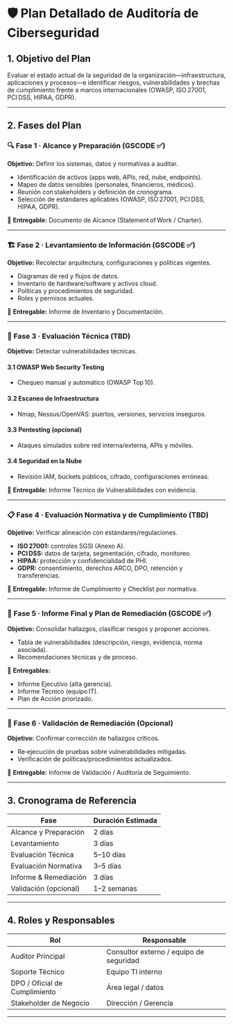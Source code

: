 # 🛡️ Plan Detallado de Auditoría de Ciberseguridad

## 1. Objetivo del Plan

Evaluar el estado actual de la seguridad de la organización—infraestructura, aplicaciones y procesos—e identificar riesgos, vulnerabilidades y brechas de cumplimiento frente a marcos internacionales (OWASP, ISO 27001, PCI DSS, HIPAA, GDPR).

---

## 2. Fases del Plan

### 🔍 Fase 1 · Alcance y Preparación (GSCODE ✅)

**Objetivo:** Definir los sistemas, datos y normativas a auditar.

* Identificación de activos (apps web, APIs, red, nube, endpoints).
* Mapeo de datos sensibles (personales, financieros, médicos).
* Reunión con stakeholders y definición de cronograma.
* Selección de estándares aplicables (OWASP, ISO 27001, PCI DSS, HIPAA, GDPR).

📄 **Entregable:** Documento de Alcance (Statement of Work / Charter).

---

### 🏗️ Fase 2 · Levantamiento de Información (GSCODE ✅)

**Objetivo:** Recolectar arquitectura, configuraciones y políticas vigentes.

* Diagramas de red y flujos de datos.
* Inventario de hardware/software y activos cloud.
* Políticas y procedimientos de seguridad.
* Roles y permisos actuales.

📄 **Entregable:** Informe de Inventario y Documentación.

---

### 🧪 Fase 3 · Evaluación Técnica (TBD)

**Objetivo:** Detectar vulnerabilidades técnicas.

#### 3.1 OWASP Web Security Testing 

* Chequeo manual y automático (OWASP Top 10).

#### 3.2 Escaneo de Infraestructura

* Nmap, Nessus/OpenVAS: puertos, versiones, servicios inseguros.

#### 3.3 Pentesting (opcional)

* Ataques simulados sobre red interna/externa, APIs y móviles.

#### 3.4 Seguridad en la Nube

* Revisión IAM, buckets públicos, cifrado, configuraciones erróneas.

📄 **Entregable:** Informe Técnico de Vulnerabilidades con evidencia.

---

### 📋 Fase 4 · Evaluación Normativa y de Cumplimiento (TBD)

**Objetivo:** Verificar alineación con estándares/regulaciones.

* **ISO 27001:** controles SGSI (Anexo A).
* **PCI DSS:** datos de tarjeta, segmentación, cifrado, monitoreo.
* **HIPAA:** protección y confidencialidad de PHI.
* **GDPR:** consentimiento, derechos ARCO, DPO, retención y transferencias.

📄 **Entregable:** Informe de Cumplimiento y Checklist por normativa.

---

### 🧾 Fase 5 · Informe Final y Plan de Remediación (GSCODE ✅)

**Objetivo:** Consolidar hallazgos, clasificar riesgos y proponer acciones.

* Tabla de vulnerabilidades (descripción, riesgo, evidencia, norma asociada).
* Recomendaciones técnicas y de proceso.

📄 **Entregables:**

* Informe Ejecutivo (alta gerencia).
* Informe Técnico (equipo IT).
* Plan de Acción priorizado.

---

### 🔁 Fase 6 · Validación de Remediación (Opcional)

**Objetivo:** Confirmar corrección de hallazgos críticos.

* Re‑ejecución de pruebas sobre vulnerabilidades mitigadas.
* Verificación de políticas/procedimientos actualizados.

📄 **Entregable:** Informe de Validación / Auditoría de Seguimiento.

---

## 3. Cronograma de Referencia

| Fase                  | Duración Estimada |
| --------------------- | ----------------- |
| Alcance y Preparación | 2 días            |
| Levantamiento         | 3 días            |
| Evaluación Técnica    | 5–10 días         |
| Evaluación Normativa  | 3–5 días          |
| Informe & Remediación | 3 días            |
| Validación (opcional) | 1–2 semanas       |

---

## 4. Roles y Responsables

| Rol                           | Responsable                             |
| ----------------------------- | --------------------------------------- |
| Auditor Principal             | Consultor externo / equipo de seguridad |
| Soporte Técnico               | Equipo TI interno                       |
| DPO / Oficial de Cumplimiento | Área legal / datos                      |
| Stakeholder de Negocio        | Dirección / Gerencia                    |

---
